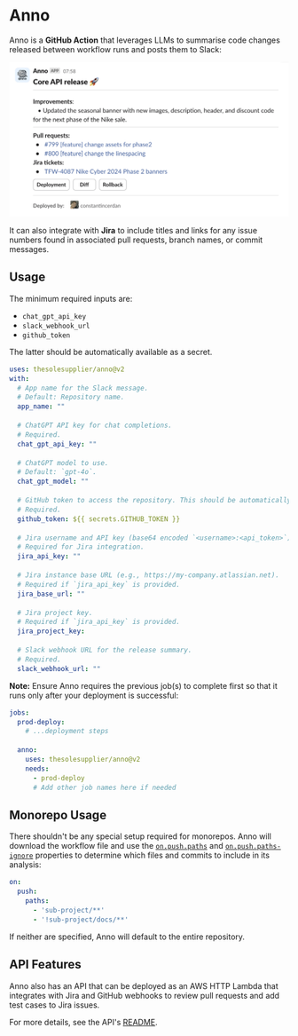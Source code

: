 # **Anno**
Anno is a **GitHub Action** that leverages LLMs to summarise code changes released between workflow runs and posts them to Slack:

<img src="docs/release_summary_example.png" alt="Release summary example" width="650">

It can also integrate with **Jira** to include titles and links for any issue numbers found in associated pull requests, branch names, or commit messages.

## **Usage**

The minimum required inputs are:
- `chat_gpt_api_key`
- `slack_webhook_url`
- `github_token`

The latter should be automatically available as a secret.

```yaml
uses: thesolesupplier/anno@v2
with:
  # App name for the Slack message.
  # Default: Repository name.
  app_name: ""

  # ChatGPT API key for chat completions.
  # Required.
  chat_gpt_api_key: ""

  # ChatGPT model to use.
  # Default: `gpt-4o`.
  chat_gpt_model: ""

  # GitHub token to access the repository. This should be automatically available as a secret.
  # Required.
  github_token: ${{ secrets.GITHUB_TOKEN }}

  # Jira username and API key (base64 encoded `<username>:<api_token>`).
  # Required for Jira integration.
  jira_api_key: ""

  # Jira instance base URL (e.g., https://my-company.atlassian.net).
  # Required if `jira_api_key` is provided.
  jira_base_url: ""

  # Jira project key.
  # Required if `jira_api_key` is provided.
  jira_project_key:

  # Slack webhook URL for the release summary.
  # Required.
  slack_webhook_url: ""
```

**Note:** Ensure Anno requires the previous job(s) to complete first so that it runs only after your deployment is successful:

```yaml
jobs:
  prod-deploy:
    # ...deployment steps

  anno:
    uses: thesolesupplier/anno@v2
    needs:
      - prod-deploy
      # Add other job names here if needed
```


## Monorepo Usage

There shouldn't be any special setup required for monorepos. Anno will download the workflow file and use the [`on.push.paths`](https://docs.github.com/en/actions/writing-workflows/workflow-syntax-for-github-actions#example-including-paths) and [`on.push.paths-ignore`](https://docs.github.com/en/actions/writing-workflows/workflow-syntax-for-github-actions#example-excluding-paths) properties to determine which files and commits to include in its analysis:

```yaml
on:
  push:
    paths:
      - 'sub-project/**'
      - '!sub-project/docs/**'
```

If neither are specified, Anno will default to the entire repository.

## API Features

Anno also has an API that can be deployed as an AWS HTTP Lambda that integrates with Jira and GitHub webhooks to review pull requests and add test cases to Jira issues.

For more details, see the API's [README](api/README.md).